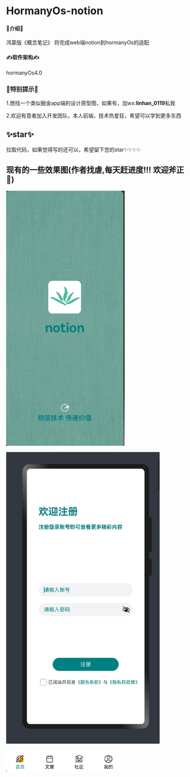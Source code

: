 # HormanyOs-notion

#### 🍃介绍🍃
鸿蒙版《概念笔记》 将完成web端notion到hormanyOs的适配

#### ✍软件架构✍
hormanyOs4.0


### 🚀特别提示🚀
1.想找一个类似掘金app端的设计原型图，如果有，加wx:**linhan_0119**私我

2.欢迎有意者加入开发团队，本人前端，技术热爱狂，希望可以学到更多东西

## ✨star✨
拉取代码，如果觉得写的还可以，希望留下您的star✨✨✨✨

## 现有的一些效果图(作者找虐,每天赶进度!!! 欢迎斧正 🙊)
![img_2.png](img_2.png)

![img.png](img.png)

![img_1.png](img_1.png)